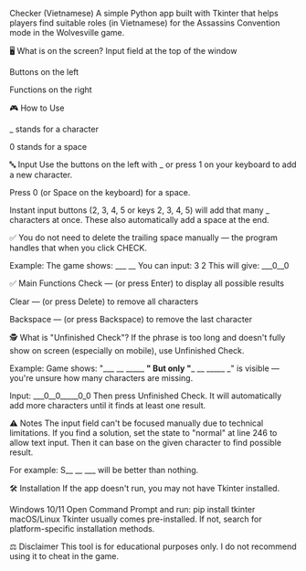Checker (Vietnamese)
A simple Python app built with Tkinter that helps players find suitable roles (in Vietnamese) for the Assassins Convention mode in the Wolvesville game.

🖥️ What is on the screen?
Input field at the top of the window

Buttons on the left

Functions on the right

🎮 How to Use

_ stands for a character

0 stands for a space

🔤 Input
Use the buttons on the left with _ or press 1 on your keyboard to add a new character.

Press 0 (or Space on the keyboard) for a space.

Instant input buttons (2, 3, 4, 5 or keys 2, 3, 4, 5) will add that many _ characters at once.
These also automatically add a space at the end.

✅ You do not need to delete the trailing space manually — the program handles that when you click CHECK.

Example:
The game shows: ___ __
You can input: 3 2
This will give: ___0__0

✅ Main Functions
Check — (or press Enter) to display all possible results

Clear — (or press Delete) to remove all characters

Backspace — (or press Backspace) to remove the last character

🕵️ What is "Unfinished Check"?
If the phrase is too long and doesn't fully show on screen (especially on mobile), use Unfinished Check.

Example:
Game shows: "___ __ _____ __"
But only "___ __ _____ _" is visible — you're unsure how many characters are missing.

Input:
___0__0_____0_0
Then press Unfinished Check.
It will automatically add more characters until it finds at least one result.

⚠️ Notes
The input field can't be focused manually due to technical limitations.
If you find a solution, set the state to "normal" at line 246 to allow text input. Then it can base on the given character to find possible result.

For example:
S__ __ ___ will be better than nothing.

🛠 Installation
If the app doesn't run, you may not have Tkinter installed.

Windows 10/11
Open Command Prompt and run:
pip install tkinter
macOS/Linux
Tkinter usually comes pre-installed. If not, search for platform-specific installation methods.

⚖️ Disclaimer
This tool is for educational purposes only.
I do not recommend using it to cheat in the game.